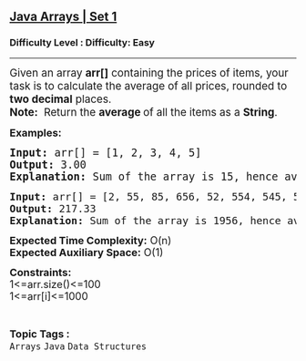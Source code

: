 <h2><a href="https://www.geeksforgeeks.org/problems/java-arrays-set-11354/1?page=1&category=Arrays&difficulty=Easy&status=unsolved&sortBy=submissions">Java Arrays | Set 1</a></h2><h3>Difficulty Level : Difficulty: Easy</h3><hr><div class="problems_problem_content__Xm_eO"><p><span style="font-size: 14pt;">Given an array <strong>arr[]</strong> containing the prices of items, your task is to calculate the average of all prices, rounded to <strong>two decimal</strong> places.</span><br><span style="font-size: 14pt;"><strong>Note:</strong>&nbsp; Return the <strong>average </strong>of all the items as a<span style="font-family: -apple-system, BlinkMacSystemFont, 'Segoe UI', Roboto, Oxygen, Ubuntu, Cantarell, 'Open Sans', 'Helvetica Neue', sans-serif;">&nbsp;</span><strong style="font-family: -apple-system, BlinkMacSystemFont, 'Segoe UI', Roboto, Oxygen, Ubuntu, Cantarell, 'Open Sans', 'Helvetica Neue', sans-serif;">String</strong><span style="font-family: -apple-system, BlinkMacSystemFont, 'Segoe UI', Roboto, Oxygen, Ubuntu, Cantarell, 'Open Sans', 'Helvetica Neue', sans-serif;">.</span></span></p>
<p><span style="font-size: 18px;"><strong>Examples:</strong></span></p>
<pre><span style="font-size: 14pt;"><strong>Input: </strong>arr[] = [1, 2, 3, 4, 5]
<strong>Output: </strong>3.00 
<strong>Explanation: </strong>Sum of the array is 15, hence average is 15/5=3.00. </span></pre>
<pre><span style="font-size: 18px;"><strong>Input: </strong>arr[] = [2, 55, 85, 656, 52, 554, 545, 5, 2]
<strong>Output: </strong>217.33 </span>
<span style="font-size: 18px;"><strong>Explanation: </strong>Sum of the array is 1956, hence average is 1956/9= 217.33.</span>&nbsp;
</pre>
<p><span style="font-size: 18px;"><strong>Expected Time Complexity:</strong> O(n)<br><strong>Expected Auxiliary Space:</strong> O(1)</span></p>
<p><span style="font-size: 18px;"><strong>Constraints:</strong><br>1&lt;=arr.size()&lt;=100<br>1&lt;=arr[i]&lt;=1000</span></p></div><br><p><span style=font-size:18px><strong>Topic Tags : </strong><br><code>Arrays</code>&nbsp;<code>Java</code>&nbsp;<code>Data Structures</code>&nbsp;
